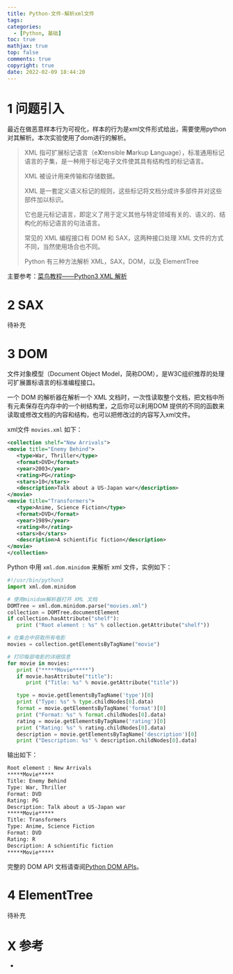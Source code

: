 ```yaml
---
title: Python-文件-解析xml文件
tags:
categories:
  - [Python, 基础]
toc: true
mathjax: true
top: false
comments: true
copyright: true
date: 2022-02-09 18:44:20
---
```


# 1 问题引入

最近在做恶意样本行为可视化，样本的行为是xml文件形式给出，需要使用python对其解析。本次实验使用了dom进行的解析。

> XML 指可扩展标记语言（e**X**tensible **M**arkup **L**anguage），标准通用标记语言的子集，是一种用于标记电子文件使其具有结构性的标记语言。
>
> XML 被设计用来传输和存储数据。
>
> XML 是一套定义语义标记的规则，这些标记将文档分成许多部件并对这些部件加以标识。
>
> 它也是元标记语言，即定义了用于定义其他与特定领域有关的、语义的、结构化的标记语言的句法语言。
>
> 常见的 XML 编程接口有 DOM 和 SAX，这两种接口处理 XML 文件的方式不同，当然使用场合也不同。
>
> Python 有三种方法解析 XML，SAX，DOM，以及 ElementTree

主要参考：[菜鸟教程——Python3 XML 解析](https://www.runoob.com/python3/python3-xml-processing.html)

# 2 SAX

待补充

# 3 DOM

文件对象模型（Document Object Model，简称DOM），是W3C组织推荐的处理可扩展置标语言的标准编程接口。

一个 DOM 的解析器在解析一个 XML 文档时，一次性读取整个文档，把文档中所有元素保存在内存中的一个树结构里，之后你可以利用DOM 提供的不同的函数来读取或修改文档的内容和结构，也可以把修改过的内容写入xml文件。

xml文件 `movies.xml` 如下：

```xml
<collection shelf="New Arrivals">
<movie title="Enemy Behind">
   <type>War, Thriller</type>
   <format>DVD</format>
   <year>2003</year>
   <rating>PG</rating>
   <stars>10</stars>
   <description>Talk about a US-Japan war</description>
</movie>
<movie title="Transformers">
   <type>Anime, Science Fiction</type>
   <format>DVD</format>
   <year>1989</year>
   <rating>R</rating>
   <stars>8</stars>
   <description>A schientific fiction</description>
</movie>
</collection>
```

Python 中用 `xml.dom.minidom` 来解析 xml 文件，实例如下：

```python
#!/usr/bin/python3
import xml.dom.minidom

# 使用minidom解析器打开 XML 文档
DOMTree = xml.dom.minidom.parse("movies.xml")
collection = DOMTree.documentElement
if collection.hasAttribute("shelf"):
   print ("Root element : %s" % collection.getAttribute("shelf"))

# 在集合中获取所有电影
movies = collection.getElementsByTagName("movie")

# 打印每部电影的详细信息
for movie in movies:
   print ("*****Movie*****")
   if movie.hasAttribute("title"):
      print ("Title: %s" % movie.getAttribute("title"))

   type = movie.getElementsByTagName('type')[0]
   print ("Type: %s" % type.childNodes[0].data)
   format = movie.getElementsByTagName('format')[0]
   print ("Format: %s" % format.childNodes[0].data)
   rating = movie.getElementsByTagName('rating')[0]
   print ("Rating: %s" % rating.childNodes[0].data)
   description = movie.getElementsByTagName('description')[0]
   print ("Description: %s" % description.childNodes[0].data)
```

输出如下：

```sh
Root element : New Arrivals
*****Movie*****
Title: Enemy Behind
Type: War, Thriller
Format: DVD
Rating: PG
Description: Talk about a US-Japan war
*****Movie*****
Title: Transformers
Type: Anime, Science Fiction
Format: DVD
Rating: R
Description: A schientific fiction
*****Movie*****
```

完整的 DOM API 文档请查阅[Python DOM APIs](http://docs.python.org/library/xml.dom.html)。

# 4 ElementTree

待补充

# X 参考

* 

